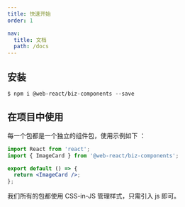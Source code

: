 ```yaml
---
title: 快速开始
order: 1

nav:
  title: 文档
  path: /docs
---
```


## 安装

```shell
$ npm i @web-react/biz-components --save
```

## 在项目中使用

每一个包都是一个独立的组件包，使用示例如下 ：

<!-- | pure -->

```jsx
import React from 'react';
import { ImageCard } from '@web-react/biz-components';

export default () => {
  return <ImageCard />;
};
```

我们所有的包都使用 CSS-in-JS 管理样式，只需引入 js 即可。
